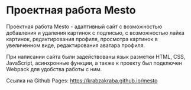 # Проектная работа Mesto

Проектная работа Mesto - адаптивный сайт с возможностью добавления и удаления картинок с подписью, с возможностью лайка картинок, редактирования профиля, просмотра картинок в увеличенном виде, редактирования аватара профиля.

При написании сайта были задействованы язык разметки HTML, CSS, JavaScript, асинхронные функции, а также к проекту был подключен Webpack для удобства работы с ним.

Ссылка на Github Pages: https://krabzakraba.github.io/mesto
